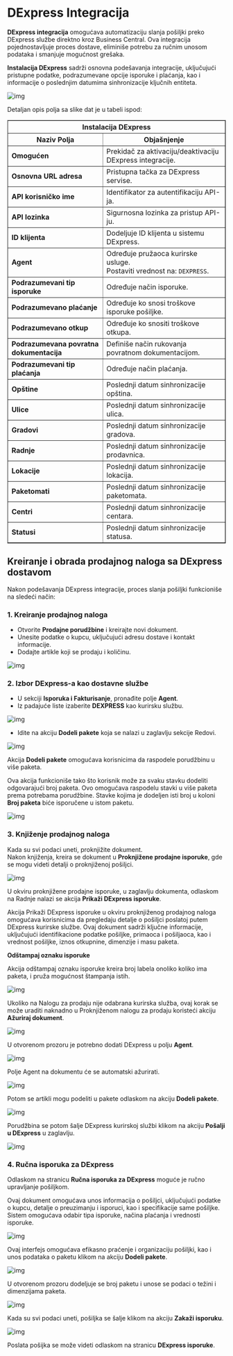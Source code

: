 # DExpress Integracija

**DExpress integracija** omogućava automatizaciju slanja pošiljki preko DExpress službe direktno kroz Business Central. Ova integracija pojednostavljuje proces dostave, eliminiše potrebu za ručnim unosom podataka i smanjuje mogućnost grešaka.

**Instalacija DExpress** sadrži osnovna podešavanja integracije, uključujući pristupne podatke, podrazumevane opcije isporuke i plaćanja, kao i informacije o poslednjim datumima sinhronizacije ključnih entiteta.

![img](../assets/DExpressImage/setup.png)

Detaljan opis polja sa slike dat je u tabeli ispod:

<div align="center">

<table border="1">
  <thead>
    <tr>
      <th colspan="2" align='centre'>Instalacija DExpress</th>
    </tr>
    <tr>
      <th align='centre'>Naziv Polja</th>
      <th align='centre'>Objašnjenje</th>
    </tr>
  </thead>
  <tbody>
    <tr>
      <td><strong>Omogućen</strong></td>
      <td>Prekidač za aktivaciju/deaktivaciju DExpress integracije.</td>
    </tr>
    <tr>
      <td><strong>Osnovna URL adresa</strong></td>
      <td>Pristupna tačka za DExpress servise.</td>
    </tr>
    <tr>
      <td><strong>API korisničko ime</strong></td>
      <td>Identifikator za autentifikaciju API-ja.</td>
    </tr>
    <tr>
      <td><strong>API lozinka</strong></td>
      <td>Sigurnosna lozinka za pristup API-ju.</td>
    </tr>
    <tr>
      <td><strong>ID klijenta</strong></td>
      <td>Dodeljuje ID klijenta u sistemu DExpress.</td>
    </tr>
    <tr>
      <td><strong>Agent</strong></td>
      <td>Određuje pružaoca kurirske usluge. <br>Postaviti vrednost na: <code>DEXPRESS</code>.</td>
    </tr>
    <tr>
      <td><strong>Podrazumevani tip isporuke</strong></td>
      <td>Određuje način isporuke.</td>
    </tr>
    <tr>
      <td><strong>Podrazumevano plaćanje</strong></td>
      <td>Određuje ko snosi troškove isporuke pošiljke.</td>
    </tr>
    <tr>
      <td><strong>Podrazumevano otkup</strong></td>
      <td>Određuje ko snositi troškove otkupa.</td>
    </tr>
    <tr>
      <td><strong>Podrazumevana povratna dokumentacija</strong></td>
      <td>Definiše način rukovanja povratnom dokumentacijom.</td>
    </tr>
    <tr>
      <td><strong>Podrazumevani tip plaćanja</strong></td>
      <td>Određuje način plaćanja.</td>
    </tr>
    <tr>
      <td><strong>Opštine</strong></td>
      <td>Poslednji datum sinhronizacije opština.</td>
    </tr>
    <tr>
      <td><strong>Ulice</strong></td>
      <td>Poslednji datum sinhronizacije ulica.</td>
    </tr>
    <tr>
      <td><strong>Gradovi</strong></td>
      <td>Poslednji datum sinhronizacije gradova.</td>
    </tr>
    <tr>
      <td><strong>Radnje</strong></td>
      <td>Poslednji datum sinhronizacije prodavnica.</td>
    </tr>
    <tr>
      <td><strong>Lokacije</strong></td>
      <td>Poslednji datum sinhronizacije lokacija.</td>
    </tr>
    <tr>
      <td><strong>Paketomati</strong></td>
      <td>Poslednji datum sinhronizacije paketomata.</td>
    </tr>
    <tr>
      <td><strong>Centri</strong></td>
      <td>Poslednji datum sinhronizacije centara.</td>
    </tr>
    <tr>
      <td><strong>Statusi</strong></td>
      <td>Poslednji datum sinhronizacije statusa.</td>
    </tr>
  </tbody>
</table>

</div>

## Kreiranje i obrada prodajnog naloga sa DExpress dostavom

Nakon podešavanja DExpress integracije, proces slanja pošiljki funkcioniše na sledeći način:  

### 1. Kreiranje prodajnog naloga  
- Otvorite **Prodajne porudžbine** i kreirajte novi dokument.  
- Unesite podatke o kupcu, uključujući adresu dostave i kontakt informacije.  
- Dodajte artikle koji se prodaju i količinu.

![img](../assets/DExpressImage/SalesOrder.png)

### 2. Izbor DExpress-a kao dostavne službe  
- U sekciji **Isporuka i Fakturisanje**, pronađite polje **Agent**.  
- Iz padajuće liste izaberite **DEXPRESS** kao kurirsku službu.  
  
![img](../assets/DExpressImage/Agent.png)
  
- Idite na akciju **Dodeli pakete** koja se nalazi u zaglavlju sekcije Redovi.
  
![img](../assets/DExpressImage/AssignPack.png)

Akcija **Dodeli pakete** omogućava korisnicima da raspodele porudžbinu u više paketa. 

Ova akcija funkcioniše tako što korisnik može za svaku stavku dodeliti odgovarajući broj paketa. Ovo omogućava raspodelu stavki u više paketa prema potrebama porudžbine. Stavke kojima je dodeljen isti broj u koloni **Broj paketa** biće isporučene u istom paketu.

![img](../assets/DExpressImage/pack.png)

### 3. Knjiženje prodajnog naloga  
Kada su svi podaci uneti, proknjižite dokument.  
Nakon knjiženja, kreira se dokument u **Proknjižene prodajne isporuke**, gde se mogu videti detalji o proknjiženoj pošiljci.  

![img](../assets/DExpressImage/PosShip.png)

U okviru proknjižene prodajne isporuke, u zaglavlju dokumenta, odlaskom na Radnje nalazi se akcija **Prikaži DExpress isporuke**.

Akcija Prikaži DExpress isporuke u okviru proknjiženog prodajnog naloga omogućava korisnicima da pregledaju detalje o pošiljci poslatoj putem DExpress kurirske službe. Ovaj dokument sadrži ključne informacije, uključujući identifikacione podatke pošiljke, primaoca i pošiljaoca, kao i vrednost pošiljke, iznos otkupnine, dimenzije i masu paketa.

**Odštampaj oznaku isporuke**

Akcija odštampaj oznaku isporuke kreira broj labela onoliko koliko ima paketa, i pruža mogućnost štampanja istih.

![img](../assets/DExpressImage/DEisporuke.png)

Ukoliko na Nalogu za prodaju nije odabrana kurirska služba, ovaj korak se može uraditi naknadno u Proknjiženom nalogu za prodaju koristeći akciju **Ažuriraj dokument**.

![img](../assets/DExpressImage/Ažuriranje.png)

U otvorenom prozoru je potrebno dodati DExpress u polju **Agent**.

![img](../assets/DExpressImage/AžurAgent.png)

Polje Agent na dokumentu će se automatski ažurirati.

![img](../assets/DExpressImage/Agent2.png)

Potom se artikli mogu podeliti u pakete odlaskom na akciju **Dodeli pakete**.

![img](../assets/DExpressImage/DodeliPakete.png)

Porudžbina se potom šalje DExpress kurirskoj službi klikom na akciju **Pošalji u DExpress** u zaglavlju.

![img](../assets/DExpressImage/Slanje.png)

### 4. Ručna isporuka za DExpress

Odlaskom na stranicu **Ručna isporuka za DExpress** moguće je ručno upravljanje pošiljkom. 

Ovaj dokument omogućava unos informacija o pošiljci, uključujući podatke o kupcu, detalje o preuzimanju i isporuci, kao i specifikacije same pošiljke. Sistem omogućava odabir tipa isporuke, načina plaćanja i vrednosti isporuke. 

![img](../assets/DExpressImage/Manual.png)

Ovaj interfejs omogućava efikasno praćenje i organizaciju pošiljki, kao i unos podataka o paketu klikom na akciju **Dodeli pakete**.

![img](../assets/DExpressImage/DodelaPak.png)

U otvorenom prozoru dodeljuje se broj paketu i unose se podaci o težini i dimenzijama paketa.

![img](../assets/DExpressImage/ManualPack.png)

Kada su svi podaci uneti, pošiljka se šalje klikom na akciju **Zakaži isporuku**.

![img](../assets/DExpressImage/ZakažiSlanje.png)

Poslata pošijka se može videti odlaskom na stranicu **DExpress isporuke**.
